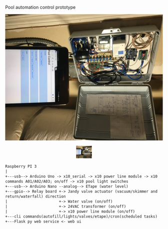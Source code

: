 Pool automation control prototype

![](doc/images/about.jpg)
<p align="center">
  <img src="doc/images/about.jpg" width="50" title="Github Logo">
</p>


```
Raspberry PI 3
| 
+---usb--> Arduino Uno -> x10_serial -> x10 power line module -> x10 commands A01/A02/A03; on/off -> x10 pool light switches
+---usb--> Arduino Nano --analog--> ETape (water level)
+---gpio--> Relay board +-> Jandy valve actuator (vacuum/skimmer and return/waterfall) direction
|                       +-> Water valve (on/off)
|                       +-> 24VAC transformer (on/off)
|                       +-> x10 power line module (on/off)
+---cli commands(autofill/lights/valves/etape)/cron(scheduled tasks)
+---Flask py web service <- web ui
```




